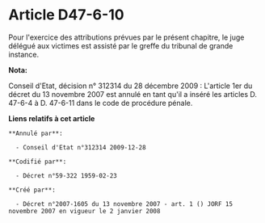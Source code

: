 # Article D47-6-10

Pour l'exercice des attributions prévues par le présent chapitre, le juge délégué aux victimes est assisté par le greffe du
tribunal de grande instance.

**Nota:**

Conseil d'Etat, décision n° 312314 du 28 décembre 2009 : L'article 1er du décret du 13 novembre 2007 est annulé en tant qu'il
a inséré les articles D. 47-6-4 à D. 47-6-11 dans le code de procédure pénale.

**Liens relatifs à cet article**

	**Annulé par**:

	  - Conseil d'Etat n°312314 2009-12-28

	**Codifié par**:

	  - Décret n°59-322 1959-02-23

	**Créé par**:

	  - Décret n°2007-1605 du 13 novembre 2007 - art. 1 () JORF 15 novembre 2007 en vigueur le 2 janvier 2008
